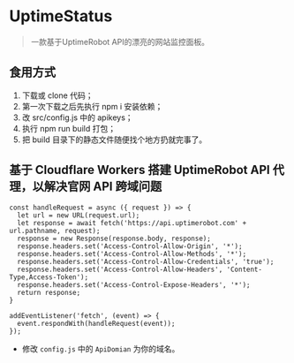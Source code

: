# UptimeStatus
 > 一款基于UptimeRobot API的漂亮的网站监控面板。
## 食用方式
1. 下载或 clone 代码；
2. 第一次下载之后先执行 npm i 安装依赖；
3. 改 src/config.js 中的 apikeys；
4. 执行 npm run build 打包；
5. 把 build 目录下的静态文件随便找个地方扔就完事了。

## 基于 Cloudflare Workers 搭建 UptimeRobot API 代理，以解决官网 API 跨域问题

```
const handleRequest = async ({ request }) => {
  let url = new URL(request.url);
  let response = await fetch('https://api.uptimerobot.com' + url.pathname, request);
  response = new Response(response.body, response);
  response.headers.set('Access-Control-Allow-Origin', '*');
  response.headers.set('Access-Control-Allow-Methods', '*');
  response.headers.set('Access-Control-Allow-Credentials', 'true');
  response.headers.set('Access-Control-Allow-Headers', 'Content-Type,Access-Token');
  response.headers.set('Access-Control-Expose-Headers', '*');
  return response;
}

addEventListener('fetch', (event) => {
  event.respondWith(handleRequest(event));
});
```

* 修改 `config.js` 中的 `ApiDomian` 为你的域名。

